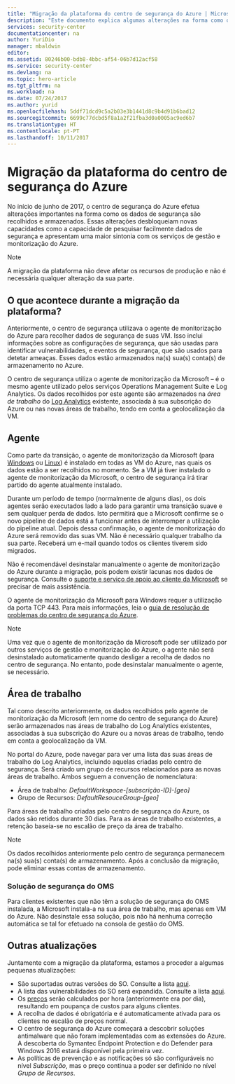 ```yaml
---
title: "Migração da plataforma do centro de segurança do Azure | Microsoft Docs"
description: "Este documento explica algumas alterações na forma como os dados do centro de segurança do Azure são recolhidos."
services: security-center
documentationcenter: na
author: YuriDio
manager: mbaldwin
editor: 
ms.assetid: 80246b00-bdb8-4bbc-af54-06b7d12acf58
ms.service: security-center
ms.devlang: na
ms.topic: hero-article
ms.tgt_pltfrm: na
ms.workload: na
ms.date: 07/24/2017
ms.author: yurid
ms.openlocfilehash: 5ddf71dcd9c5a2b03e3b1441d8c9b4d91b6bad12
ms.sourcegitcommit: 6699c77dcbd5f8a1a2f21fba3d0a0005ac9ed6b7
ms.translationtype: HT
ms.contentlocale: pt-PT
ms.lasthandoff: 10/11/2017
---
```

# <a name="azure-security-center-platform-migration"></a>Migração da plataforma do centro de segurança do Azure

No início de junho de 2017, o centro de segurança do Azure efetua alterações importantes na forma como os dados de segurança são recolhidos e armazenados.  Essas alterações desbloqueiam novas capacidades como a capacidade de pesquisar facilmente dados de segurança e apresentam uma maior sintonia com os serviços de gestão e monitorização do Azure.

> [!NOTE]
> A migração da plataforma não deve afetar os recursos de produção e não é necessária qualquer alteração da sua parte.


## <a name="whats-happening-during-this-platform-migration"></a>O que acontece durante a migração da plataforma?

Anteriormente, o centro de segurança utilizava o agente de monitorização do Azure para recolher dados de segurança de suas VM. Isso inclui informações sobre as configurações de segurança, que são usadas para identificar vulnerabilidades, e eventos de segurança, que são usados para detetar ameaças. Esses dados estão armazenados na(s) sua(s) conta(s) de armazenamento no Azure.

O centro de segurança utiliza o agente de monitorização da Microsoft – é o mesmo agente utilizado pelos serviços Operations Management Suite e Log Analytics. Os dados recolhidos por este agente são armazenados na *área de trabalho* do [Log Analytics](../log-analytics/log-analytics-manage-access.md) existente, associada à sua subscrição do Azure ou nas novas áreas de trabalho, tendo em conta a geolocalização da VM.

## <a name="agent"></a>Agente

Como parte da transição, o agente de monitorização da Microsoft (para [Windows](../log-analytics/log-analytics-windows-agents.md) ou [Linux](../log-analytics/log-analytics-linux-agents.md)) é instalado em todas as VM do Azure, nas quais os dados estão a ser recolhidos no momento.  Se a VM já tiver instalado o agente de monitorização da Microsoft, o centro de segurança irá tirar partido do agente atualmente instalado.

Durante um período de tempo (normalmente de alguns dias), os dois agentes serão executados lado a lado para garantir uma transição suave e sem qualquer perda de dados. Isto permitirá que a Microsoft confirme se o novo pipeline de dados está a funcionar antes de interromper a utilização do pipeline atual. Depois dessa confirmação, o agente de monitorização do Azure será removido das suas VM. Não é necessário qualquer trabalho da sua parte. Receberá um e-mail quando todos os clientes tiverem sido migrados.
 
Não é recomendável desinstalar manualmente o agente de monitorização do Azure durante a migração, pois podem existir lacunas nos dados de segurança. Consulte o [suporte e serviço de apoio ao cliente da Microsoft](https://support.microsoft.com/contactus/) se precisar de mais assistência. 

O agente de monitorização da Microsoft para Windows requer a utilização da porta TCP 443. Para mais informações, leia o [guia de resolução de problemas do centro de segurança do Azure](security-center-troubleshooting-guide.md).


> [!NOTE] 
> Uma vez que o agente de monitorização da Microsoft pode ser utilizado por outros serviços de gestão e monitorização do Azure, o agente não será desinstalado automaticamente quando desligar a recolha de dados no centro de segurança. No entanto, pode desinstalar manualmente o agente, se necessário.

## <a name="workspace"></a>Área de trabalho

Tal como descrito anteriormente, os dados recolhidos pelo agente de monitorização da Microsoft (em nome do centro de segurança do Azure) serão armazenados nas áreas de trabalho do Log Analytics existentes, associadas à sua subscrição do Azure ou a novas áreas de trabalho, tendo em conta a geolocalização da VM.

No portal do Azure, pode navegar para ver uma lista das suas áreas de trabalho do Log Analytics, incluindo aquelas criadas pelo centro de segurança. Será criado um grupo de recursos relacionados para as novas áreas de trabalho. Ambos seguem a convenção de nomenclatura:

- Área de trabalho: *DefaultWorkspace-[subscrição-ID]-[geo]*
- Grupo de Recursos: *DefaultResouceGroup-[geo]* 
 
Para áreas de trabalho criadas pelo centro de segurança do Azure, os dados são retidos durante 30 dias. Para as áreas de trabalho existentes, a retenção baseia-se no escalão de preço da área de trabalho.

> [!NOTE]
> Os dados recolhidos anteriormente pelo centro de segurança permanecem na(s) sua(s) conta(s) de armazenamento. Após a conclusão da migração, pode eliminar essas contas de armazenamento.

### <a name="oms-security-solution"></a>Solução de segurança do OMS 

Para clientes existentes que não têm a solução de segurança do OMS instalada, a Microsoft instala-a na sua área de trabalho, mas apenas em VM do Azure. Não desinstale essa solução, pois não há nenhuma correção automática se tal for efetuado na consola de gestão do OMS.


## <a name="other-updates"></a>Outras atualizações

Juntamente com a migração da plataforma, estamos a proceder a algumas pequenas atualizações:

- São suportadas outras versões do SO. Consulte a lista [aqui](security-center-faq.md#virtual-machines).
- A lista das vulnerabilidades do SO será expandida. Consulte a lista [aqui](https://gallery.technet.microsoft.com/Azure-Security-Center-a789e335).
- Os [preços](https://azure.microsoft.com/pricing/details/security-center/) serão calculados por hora (anteriormente era por dia), resultando em poupança de custos para alguns clientes.
- A recolha de dados é obrigatória e é automaticamente ativada para os clientes no escalão de preços normal.
- O centro de segurança do Azure começará a descobrir soluções antimalware que não foram implementadas com as extensões do Azure. A descoberta do Symantec Endpoint Protection e do Defender para Windows 2016 estará disponível pela primeira vez.
- As políticas de prevenção e as notificações só são configuráveis no nível *Subscrição*, mas o preço continua a poder ser definido no nível *Grupo de Recursos*.

